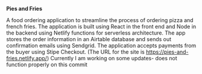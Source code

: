 **Pies and Fries**

 A food ordering application to streamline the process of 
 ordering pizza and french fries.
 The application is built using React in the front end and Node in the backend using Netlify functions for serverless  architecture.
 The app stores the order information in an Airtable database
 and sends out confirmation emails using Sendgrid. The 
 application accepts payments from the buyer using Stipe Checkout. (The  URL  for the site is https://pies-and-fries.netlify.app/) 
  Currently I am working on some updates- does not function properly on this commit
 
